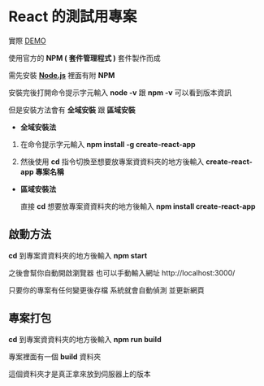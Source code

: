 #  React 的測試用專案

實際    [DEMO](https://amberneko.github.io/firstReact/ "React App Demo")

使用官方的     **NPM ( 套件管理程式 )**    套件製作而成

需先安裝    **[Node.js](https://nodejs.org/en/)** 裡面有附     **NPM**

安裝完後打開命令提示字元輸入 **node -v**     跟     **npm -v**     可以看到版本資訊

但是安裝方法會有   **全域安裝**    跟     **區域安裝**

 - **全域安裝法**

  1.  在命令提示字元輸入 **npm   install   -g   create-react-app**

  2.  然後使用    **cd**    指令切換至想要放專案資資料夾的地方後輸入 **create-react-app 專案名稱**
    
- **區域安裝法**

  直接    **cd**    想要放專案資資料夾的地方後輸入    **npm install  create-react-app**
  
## 啟動方法

**cd**     到專案資資料夾的地方後輸入     **npm start**

之後會幫你自動開啟瀏覽器 也可以手動輸入網址  http://localhost:3000/

只要你的專案有任何變更後存檔 系統就會自動偵測 並更新網頁

## 專案打包

**cd**    到專案資資料夾的地方後輸入     **npm run build**

專案裡面有一個     **build**     資料夾

這個資料夾才是真正拿來放到伺服器上的版本


